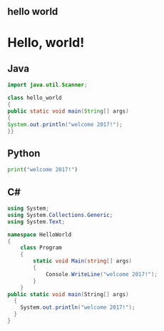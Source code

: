 ## hello world

# Hello, world!
## Java
```java
import java.util.Scanner;

class hello_world
{
public static void main(String[] args)
{
System.out.println("welcome 2017!");
}}
```

## Python
```python
print("welcome 2017!")
```

## C#
```csharp
using System;
using System.Collections.Generic;
using System.Text;

namespace HelloWorld
{
    class Program
    {
        static void Main(string[] args)
        {
            Console.WriteLine("welcome 2017!");
        }
    }
public static void main(String[] args) 
  { 
    System.out.println("welcome 2017!");
  }
}

